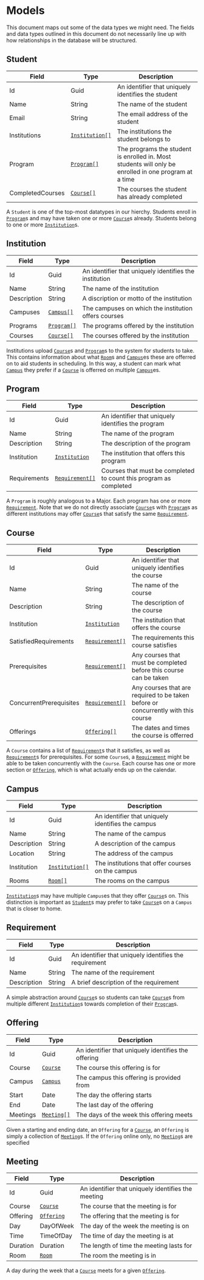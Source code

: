 # Models

This document maps out some of the data types we might need.
The fields and data types outlined in this document do not
necessarily line up with how relationships in the database
will be structured. 

## Student

| Field | Type | Description |
| ----- | ---- | ----------- |
| Id | Guid | An identifier that uniquely identifies the student |
| Name | String | The name of the student |
| Email | String | The email address of the student |
| Institutions | [`Institution[]`](#institution) | The institutions the student belongs to |
| Program | [`Program[]`](#program) | The programs the student is enrolled in. Most students will only be enrolled in one program at a time |
| CompletedCourses | [`Course[]`](#course) | The courses the student has already completed |


A `Student` is one of the top-most datatypes in our hierchy.
Students enroll in [`Program`](#program)s and may have taken
one or more [`Course`](#course)s already. Students belong to
one or more [`Institution`](#institution)s.

## Institution

| Field | Type | Description |
| ----- | ---- | ----------- |
| Id | Guid | An identifier that uniquely identifies the institution |
| Name | String | The name of the institution |
| Description | String | A discription or motto of the institution |
| Campuses | [`Campus[]`](#campus) | The campuses on which the institution offers courses |
| Programs | [`Program[]`](#program) | The programs offered by the institution |
| Courses | [`Course[]`](#course) | The courses offered by the institution |

Institutions upload [`Course`](#course)s and [`Program`](#program)s
to the system for students to take. This contains information
about what [`Room`](#room)s and [`Campus`](#campus)es these are
offerred on to aid students in scheduling. In this way, a 
student can mark what [`Campus`](#campus) they prefer if a
[`Course`](#course) is offerred on multiple [`Campus`](#campus)es.

## Program

| Field | Type | Description |
| ----- | ---- | ----------- |
| Id | Guid | An identifier that uniquely identifies the program |
| Name | String | The name of the program |
| Description | String | The description of the program |
| Institution | [`Institution`](#institution) | The institution that offers this program |
| Requirements | [`Requirement[]`](#requirement) | Courses that must be completed to count this program as completed |

A `Program` is roughly analogous to a Major. Each program
has one or more [`Requirement`](#requirement). Note that we do
not directly associate [`Course`](#course)s with [`Program`](#program)s
as different institutions may offer [`Course`](#course)s that
satisfy the same [`Requirement`](#requirement).

## Course

| Field | Type | Description |
| ----- | ---- | ----------- |
| Id | Guid | An identifier that uniquely identifies the course |
| Name | String | The name of the course |
| Description | String | The description of the course |
| Institution | [`Institution`](#institution) | The institution that offers the course |
| SatisfiedRequirements | [`Requirement[]`](#requirement) | The requirements this course satisfies |
| Prerequisites | [`Requirement[]`](#requirement) | Any courses that must be completed before this course can be taken |
| ConcurrentPrerequisites | [`Requirement[]`](#requirement) | Any courses that are required to be taken before or concurrently with this course |
| Offerings | [`Offering[]`](#offering) | The dates and times the course is offerred |

A `Course` contains a list of [`Requirement`](#requirement)s
that it satisfies, as well as [`Requirement`](#requirement)s
for prerequisites. For some `Course`s, a [`Requirement`](#requirement)
might be able to be taken concurrently with the `Course`.
Each course has one or more section or [`Offering`](#offering),
which is what actually ends up on the calendar.

## Campus

| Field | Type | Description |
| ----- | ---- | ----------- |
| Id | Guid | An identifier that uniquely identifies the campus |
| Name | String | The name of the campus |
| Description | String | A description of the campus |
| Location | String | The address of the campus |
| Institution | [`Institution[]`](#institution) | The institutions that offer courses on the campus |
| Rooms | [`Room[]`](#room) | The rooms on the campus |

[`Institution`](#institution)s may have multiple `Campus`es
that they offer [`Course`](#course)s on. This distinction is
important as [`Student`](#student)s may prefer to take
[`Course`](#course)s on a `Campus` that is closer to home.

## Requirement

| Field | Type | Description |
| ----- | ---- | ----------- |
| Id | Guid | An identifier that uniquely identifies the requirement |
| Name | String | The name of the requirement |
| Description | String | A brief description of the requirement |

A simple abstraction around [`Course`](#course)s so students
can take [`Course`](#course)s from multiple different
[`Institution`](#institution)s towards completion of their
[`Program`](#program)s.

## Offering

| Field | Type | Description |
| ----- | ---- | ----------- |
| Id | Guid | An identifier that uniquely identifies the offering |
| Course | [`Course`](#course) | The course this offering is for |
| Campus | [`Campus`](#campus) | The campus this offering is provided from |
| Start | Date | The day the offering starts |
| End | Date | The last day of the offering |
| Meetings | [`Meeting[]`](#meeting) | The days of the week this offering meets |

Given a starting and ending date, an `Offering` for a
[`Course`](#course), an `Offering` is simply a collection of
[`Meeting`](#meeting)s. If the `Offering` online only, no
[`Meeting`](#meeting)s are specified

## Meeting

| Field | Type | Description |
| ----- | ---- | ----------- |
| Id | Guid | An identifier that uniquely identifies the meeting |
| Course | [`Course`](#course) | The course that the meeting is for |
| Offering | [`Offering`](#offering) | The offering that the meeting is for |
| Day | DayOfWeek | The day of the week the meeting is on |
| Time | TimeOfDay | The time of day the meeting is at |
| Duration | Duration | The length of time the meeting lasts for |
| Room | [`Room`](#room) | The room the meeting is in |

A day during the week that a [`Course`](#course) meets for a
given [`Offering`](#offering).
